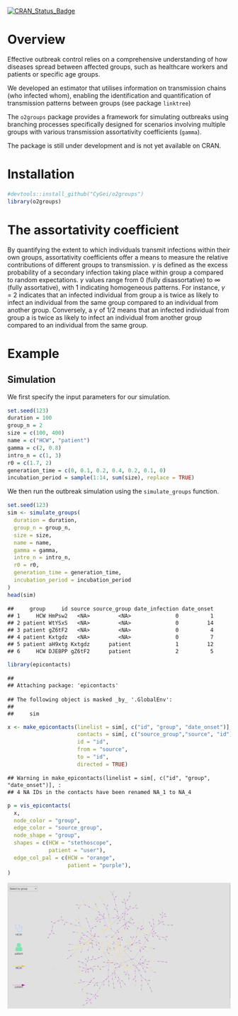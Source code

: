 
[![CRAN_Status_Badge](http://www.r-pkg.org/badges/version/o2groups)](https://cran.r-project.org/package=o2groups)

# Overview

Effective outbreak control relies on a comprehensive understanding of
how diseases spread between affected groups, such as healthcare workers
and patients or specific age groups.

We developed an estimator that utilises information on transmission
chains (who infected whom), enabling the identification and
quantification of transmission patterns between groups (see package
`linktree`)

The `o2groups` package provides a framework for simulating outbreaks
using branching processes specifically designed for scenarios involving
multiple groups with various transmission assortativity coefficients
(`gamma`).

The package is still under development and is not yet available on CRAN.

# Installation

``` r
#devtools::install_github("CyGei/o2groups")
library(o2groups)
```

# The assortativity coefficient

By quantifying the extent to which individuals transmit infections
within their own groups, assortativity coefficients offer a means to
measure the relative contributions of different groups to transmission.
$\gamma$ is defined as the excess probability of a secondary infection
taking place within group a compared to random expectations. $\gamma$
values range from 0 (fully disassortative) to ∞ (fully assortative),
with 1 indicating homogeneous patterns. For instance, $\gamma$ = 2
indicates that an infected individual from group a is twice as likely to
infect an individual from the same group compared to an individual from
another group. Conversely, a $\gamma$ of 1/2 means that an infected
individual from group a is twice as likely to infect an individual from
another group compared to an individual from the same group.

# Example

## Simulation

We first specify the input parameters for our simulation.

``` r
set.seed(123)
duration = 100
group_n = 2
size = c(100, 400)
name = c("HCW", "patient")
gamma = c(2, 0.8)
intro_n = c(1, 3) 
r0 = c(1.7, 2) 
generation_time = c(0, 0.1, 0.2, 0.4, 0.2, 0.1, 0) 
incubation_period = sample(1:14, sum(size), replace = TRUE) 
```

We then run the outbreak simulation using the `simulate_groups`
function.

``` r
set.seed(123)
sim <- simulate_groups(
  duration = duration,
  group_n = group_n,
  size = size,
  name = name,
  gamma = gamma,
  intro_n = intro_n,
  r0 = r0,
  generation_time = generation_time,
  incubation_period = incubation_period
)
head(sim)
```

    ##     group     id source source_group date_infection date_onset
    ## 1     HCW HmPsw2   <NA>         <NA>              0          1
    ## 2 patient WtYSxS   <NA>         <NA>              0         14
    ## 3 patient gZ6tF2   <NA>         <NA>              0          4
    ## 4 patient Kxtgdz   <NA>         <NA>              0          7
    ## 5 patient aH9xtg Kxtgdz      patient              1         12
    ## 6     HCW DJE8PP gZ6tF2      patient              2          5

``` r
library(epicontacts)
```

    ## 
    ## Attaching package: 'epicontacts'

    ## The following object is masked _by_ '.GlobalEnv':
    ## 
    ##     sim

``` r
x <- make_epicontacts(linelist = sim[, c("id", "group", "date_onset")],
                      contacts = sim[, c("source_group","source", "id")],
                      id = "id",
                      from = "source",
                      to = "id",
                      directed = TRUE)
```

    ## Warning in make_epicontacts(linelist = sim[, c("id", "group", "date_onset")], :
    ## 4 NA IDs in the contacts have been renamed NA_1 to NA_4

``` r
p = vis_epicontacts(
  x,
  node_color = "group",
  edge_color = "source_group",
  node_shape = "group",
  shapes = c(HCW = "stethoscope",
             patient = "user"),
  edge_col_pal = c(HCW = "orange",
                   patient = "purple"),
)
```

![](README_files/figure-gfm/p.png)
